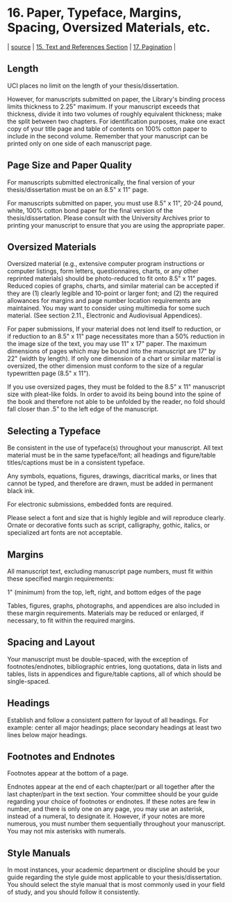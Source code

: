 # 16. Paper, Typeface, Margins, Spacing, Oversized Materials, etc.
| [source](https://guides.lib.uci.edu/gradmanual/specifics) | [15. Text and References Section](15-textreferences.md) | [17. Pagination](17-pagination.md) |

## Length

UCI places no limit on the length of your thesis/dissertation.

However, for manuscripts submitted on paper, the Library's binding process limits thickness to 2.25" maximum. If your manuscript exceeds that thickness, divide it into two volumes of roughly equivalent thickness; make the split between two chapters. For identification purposes, make one exact copy of your title page and table of contents on 100% cotton paper to include in the second volume. Remember that your manuscript can be printed only on one side of each manuscript page.

## Page Size and Paper Quality

For manuscripts submitted electronically, the final version of your thesis/dissertation must be on an 8.5" x 11" page.

For manuscripts submitted on paper, you must use 8.5" x 11", 20-24 pound, white, 100% cotton bond paper for the final version of the thesis/dissertation. Please consult with the University Archives prior to printing your manuscript to ensure that you are using the appropriate paper.

## Oversized Materials

Oversized material (e.g., extensive computer program instructions or computer listings, form letters, questionnaires, charts, or any other reprinted materials) should be photo-reduced to fit onto 8.5" x 11" pages. Reduced copies of graphs, charts, and similar material can be accepted if they are (1) clearly legible and 10-point or larger font; and (2) the required allowances for margins and page number location requirements are maintained. You may want to consider using multimedia for some such material. (See section 2.11., Electronic and Audiovisual Appendices).

For paper submissions, If your material does not lend itself to reduction, or if reduction to an 8.5" x 11" page necessitates more than a 50% reduction in the image size of the text, you may use 11" x 17" paper. The maximum dimensions of pages which may be bound into the manuscript are 17" by 22" (width by length). If only one dimension of a chart or similar material is oversized, the other dimension must conform to the size of a regular typewritten page (8.5" x 11").

If you use oversized pages, they must be folded to the 8.5" x 11" manuscript size with pleat-like folds. In order to avoid its being bound into the spine of the book and therefore not able to be unfolded by the reader, no fold should fall closer than .5" to the left edge of the manuscript.

## Selecting a Typeface

Be consistent in the use of typeface(s) throughout your manuscript. All text material must be in the same typeface/font; all headings and figure/table titles/captions must be in a consistent typeface.

Any symbols, equations, figures, drawings, diacritical marks, or lines that cannot be typed, and therefore are drawn, must be added in permanent black ink.

For electronic submissions, embedded fonts are required.

Please select a font and size that is highly legible and will reproduce clearly. Ornate or decorative fonts such as script, calligraphy, gothic, italics, or specialized art fonts are not acceptable.

## Margins

All manuscript text, excluding manuscript page numbers, must fit within these specified margin requirements:

1" (minimum) from the top, left, right, and bottom edges of the page

Tables, figures, graphs, photographs, and appendices are also included in these margin requirements. Materials may be reduced or enlarged, if necessary, to fit within the required margins.

## Spacing and Layout

Your manuscript must be double-spaced, with the exception of footnotes/endnotes, bibliographic entries, long quotations, data in lists and tables, lists in appendices and figure/table captions, all of which should be single-spaced.

## Headings

Establish and follow a consistent pattern for layout of all headings. For example: center all major headings; place secondary headings at least two lines below major headings.

## Footnotes and Endnotes

Footnotes appear at the bottom of a page. 

Endnotes appear at the end of each chapter/part or all together after the last chapter/part in the text section. Your committee should be your guide regarding your choice of footnotes or endnotes. If these notes are few in number, and there is only one on any page, you may use an asterisk, instead of a numeral, to designate it. However, if your notes are more numerous, you must number them sequentially throughout your manuscript. You may not mix asterisks with numerals.

## Style Manuals

In most instances, your academic department or discipline should be your guide regarding the style guide most applicable to your thesis/dissertation. You should select the style manual that is most commonly used in your field of study, and you should follow it consistently.

